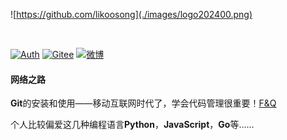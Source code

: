 
![https://github.com/likoosong](./images/logo202400.png)

<img src="https://cdn.jsdelivr.net/gh/eryajf/tu@main/img/image_20240420_214408.gif" width="800"  height="3">

[![Auth](https://img.shields.io/badge/Auth-likoosong-ff69b4?logo=github)](https://github.com/likoosong) [![Gitee](https://img.shields.io/badge/Gitee-szbin-green?logo=gitee)](https://gitee.com/likoosong) [![微博](https://img.shields.io/badge/Weibo-雁过无声song-8A2BE2?logo=weibo)](https://www.weibo.com/u/1495375454) 



#### 网络之路

**Git**的安装和使用——移动互联网时代了，学会代码管理很重要！[F&Q](./git/关于git命令行使用的一些问题.md)

个人比较偏爱这几种编程语言**Python**，**JavaScript**，**Go**等......

